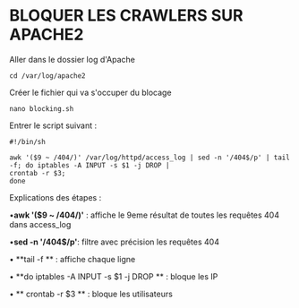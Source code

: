 # BLOQUER LES CRAWLERS SUR APACHE2

Aller dans le dossier log d'Apache

```
cd /var/log/apache2
```

Créer le fichier qui va s'occuper du blocage 

```
nano blocking.sh
```

Entrer le script suivant : 

```
#!/bin/sh

awk '($9 ~ /404/)' /var/log/httpd/access_log | sed -n '/404$/p' | tail -f; do iptables -A INPUT -s $1 -j DROP |
crontab -r $3;
done

```

Explications des étapes :

•**awk '($9 ~ /404/)'** : affiche le 9eme résultat de toutes les requêtes 404 dans access_log

•**sed -n '/404$/p'**: filtre avec précision les requêtes 404

• **tail -f ** : affiche chaque ligne

• **do iptables -A INPUT -s $1 -j DROP ** : bloque les IP

• ** crontab -r $3 ** : bloque les utilisateurs
